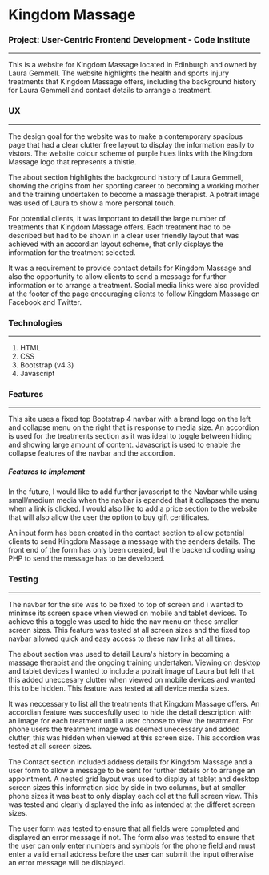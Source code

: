 # Kingdom Massage 
### Project: User-Centric Frontend Development - Code Institute
___
This is a website for Kingdom Massage located in Edinburgh and owned by Laura Gemmell. The website highlights the health and sports injury treatments that Kingdom Massage offers, including the background history for Laura Gemmell and contact details to arrange a treatment. 

### UX
___
The design goal for the website was to make a contemporary spacious page that had a clear clutter free layout to display the information easily to vistors. The website colour scheme of purple hues links with the Kingdom Massage logo that represents a thistle.

The about section highlights the background history of Laura Gemmell, showing the origins from her sporting career to becoming a working mother and the training undertaken to become a massage therapist. A potrait image was used of Laura to show a more personal touch.

For potential clients, it was important to detail the large number of treatments that Kingdom Massage offers. Each treatment had to be described but had to be shown in a clear user friendly layout that was achieved with an accordian layout scheme, that only displays the information for the treatment selected. 

It was a requirement to provide contact details for Kingdom Massage and also the opportunity to allow clients to send a message for further information or to arrange a treatment. Social media links were also provided at the footer of the page encouraging clients to follow Kingdom Massage on Facebook and Twitter.

### Technologies
___
1. HTML
2. CSS
3. Bootstrap (v4.3)
4. Javascript

### Features
___
This site uses a fixed top Bootstrap 4 navbar with a brand logo on the left and collapse menu on the right that is response to media size. An accordion is used for the treatments section as it was ideal to toggle between hiding and showing large amount of content. Javascript is used to enable the collapse features of the navbar and the accordion.

##### Features to Implement
In the future, I would like to add further javascript to the Navbar while using small/medium media when the navbar is epanded that it collapses the menu when a link is clicked. I would also like to add a price section to the website that will also allow the user the option to buy gift certificates.

An input form has been created in the contact section to allow potential clients to send Kingdom Massage a message with the senders details. The front end of the form has only been created, but the backend coding using PHP to send the message has to be developed.  


### Testing
___
The navbar for the site was to be fixed to top of screen and i wanted to minimse its screen space when viewed on mobile and tablet devices. To achieve this a toggle was used to hide the nav menu on these smaller screen sizes. This feature was tested at all screen sizes and the fixed top navbar allowed quick and easy access to these nav links at all times.

The about section was used to detail  Laura's history in becoming a massage therapist and the ongoing training undertaken. Viewing on desktop and tablet devices I wanted to include a potrait image of Laura but felt that this added uneccesary clutter when viewed on mobile devices and wanted this to be hidden. This feature was tested at all device media sizes.

It was neccessary to list all the treatments that Kingdom Massage offers. An accordian feature was succesfully used to hide the detail description with an image for each treatment until a user choose to view the treatment. For phone users the treatment image was deemed unecessary and added clutter, this was hidden when viewed at this screen size. This accordion was tested at all screen sizes.

The Contact section included address details for Kingdom Massage and a user form to allow a message to be sent for further details or to arrange an appointment. A nested grid layout was used to display at tablet and desktop screen sizes this information side by side in two columns, but at smaller phone sizes it was best to only display each col at the full screen view. This was tested and clearly displayed the info as intended at the differet screen sizes.

The user form was tested to ensure that all fields were completed and displayed an error message if not. The form also was tested to ensure that the user can only enter numbers and symbols for the phone field and must enter a valid email address before the user can submit the input otherwise an error message will be displayed. 


